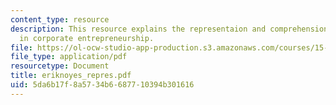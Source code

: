 ```yaml
---
content_type: resource
description: This resource explains the representaion and comprehension of oppurtunity
  in corporate entrepreneurship.
file: https://ol-ocw-studio-app-production.s3.amazonaws.com/courses/15-575-research-seminar-in-it-and-organizations-economic-perspectives-spring-2004/5da6b17f8a5734b6687710394b301616_eriknoyes_repres.pdf
file_type: application/pdf
resourcetype: Document
title: eriknoyes_repres.pdf
uid: 5da6b17f-8a57-34b6-6877-10394b301616
---
```

